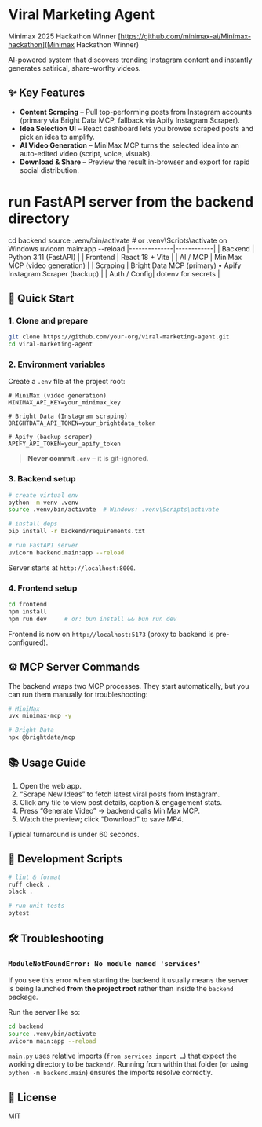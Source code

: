 # Viral Marketing Agent

Minimax 2025 Hackathon Winner
[https://github.com/minimax-ai/Minimax-hackathon](Minimax Hackathon Winner)

AI-powered system that discovers trending Instagram content and instantly generates satirical, share-worthy videos.

## ✨ Key Features
- **Content Scraping** – Pull top-performing posts from Instagram accounts (primary via Bright Data MCP, fallback via Apify Instagram Scraper).
- **Idea Selection UI** – React dashboard lets you browse scraped posts and pick an idea to amplify.
- **AI Video Generation** – MiniMax MCP turns the selected idea into an auto-edited video (script, voice, visuals).
- **Download & Share** – Preview the result in-browser and export for rapid social distribution.

# run FastAPI server **from the backend directory**
cd backend
source .venv/bin/activate  # or .venv\Scripts\activate on Windows
uvicorn main:app --reload
|--------------|------------|
| Backend      | Python 3.11 (FastAPI) |
| Frontend     | React 18 + Vite |
| AI / MCP     | MiniMax MCP (video generation) |
| Scraping     | Bright Data MCP (primary) • Apify Instagram Scraper (backup) |
| Auth / Config| dotenv for secrets |

## 🚀 Quick Start

### 1. Clone and prepare
```bash
git clone https://github.com/your-org/viral-marketing-agent.git
cd viral-marketing-agent
```

### 2. Environment variables  
Create a `.env` file at the project root:

```env
# MiniMax (video generation)
MINIMAX_API_KEY=your_minimax_key

# Bright Data (Instagram scraping)
BRIGHTDATA_API_TOKEN=your_brightdata_token

# Apify (backup scraper)
APIFY_API_TOKEN=your_apify_token
```

> **Never commit `.env`** – it is git-ignored.

### 3. Backend setup
```bash
# create virtual env
python -m venv .venv
source .venv/bin/activate  # Windows: .venv\Scripts\activate

# install deps
pip install -r backend/requirements.txt

# run FastAPI server
uvicorn backend.main:app --reload
```
Server starts at `http://localhost:8000`.

### 4. Frontend setup
```bash
cd frontend
npm install
npm run dev     # or: bun install && bun run dev
```
Frontend is now on `http://localhost:5173` (proxy to backend is pre-configured).

## ⚙️ MCP Server Commands
The backend wraps two MCP processes. They start automatically, but you can run them manually for troubleshooting:

```bash
# MiniMax
uvx minimax-mcp -y

# Bright Data
npx @brightdata/mcp
```

## 📚 Usage Guide

1. Open the web app.  
2. “Scrape New Ideas” to fetch latest viral posts from Instagram.  
3. Click any tile to view post details, caption & engagement stats.  
4. Press “Generate Video” → backend calls MiniMax MCP.  
5. Watch the preview; click “Download” to save MP4.

Typical turnaround is under 60 seconds.

## 📝 Development Scripts
```bash
# lint & format
ruff check .
black .

# run unit tests
pytest
```

## 🛠️ Troubleshooting

### `ModuleNotFoundError: No module named 'services'`
If you see this error when starting the backend it usually means the server is being
launched **from the project root** rather than inside the `backend` package.

Run the server like so:

```bash
cd backend
source .venv/bin/activate
uvicorn main:app --reload
```

`main.py` uses relative imports (`from services import …`) that expect the working
directory to be `backend/`. Running from within that folder (or using
`python -m backend.main`) ensures the imports resolve correctly.

## 📄 License
MIT
